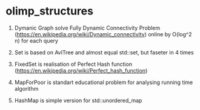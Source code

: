 # olimp_structures

1. Dymanic Graph solve Fully Dynamic Connectivity Problem (https://en.wikipedia.org/wiki/Dynamic_connectivity) online by O(log^2 n) for each query 

2. Set is based on AvlTree and almost equal std::set, but faseter in 4 times

3. FixedSet is realisation of Perfect Hash function (https://en.wikipedia.org/wiki/Perfect_hash_function)

4. MapForPoor is standart educational problem for analysing running time algorithm

5. HashMap is simple version for std::unordered_map
